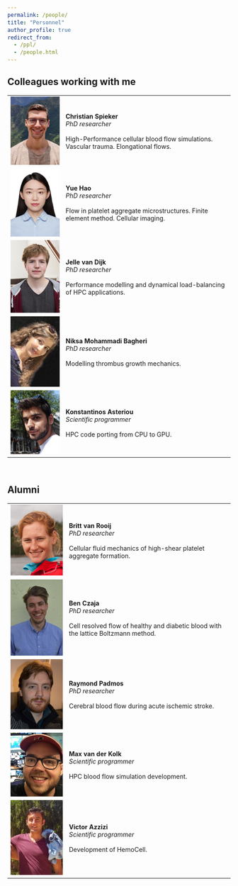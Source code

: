 ```yaml
---
permalink: /people/
title: "Personnel"
author_profile: true
redirect_from: 
  - /ppl/
  - /people.html
---
```


## Colleagues working with me

<table style="border: none;">
  <tr>
    <td style="border: none;">
      <img src="/images/Colleagues_Christian.jpeg" 
        width="200"  
        height="auto" />
    </td>
    <td style="border: none;"><b>Christian Spieker</b><br><i>PhD researcher</i><br><br>High-Performance cellular blood flow simulations. Vascular trauma. Elongational flows.</td>
  </tr>
  <tr>
    <td style="border: none;">
      <img src="/images/Colleagues_Yue.jpg" 
        width="200"  
        height="auto" />
    </td>
    <td style="border: none;"><b>Yue Hao</b><br><i>PhD researcher</i><br><br>Flow in platelet aggregate microstructures. Finite element method. Cellular imaging.</td>
  </tr>
  <tr>
    <td style="border: none;">
      <img src="/images/Colleagues_Jelle.jpg" 
        width="200"  
        height="auto" />
    </td>
    <td style="border: none;"><b>Jelle van Dijk</b><br><i>PhD researcher</i><br><br>Performance modelling and dynamical load-balancing of HPC applications.</td>
  </tr>
  <tr>
    <td style="border: none;">
      <img src="/images/Colleagues_Niksa.jpg" 
        width="200"  
        height="auto" />
    </td>
    <td style="border: none;"><b>Niksa Mohammadi Bagheri</b><br><i>PhD researcher</i><br><br>Modelling thrombus growth mechanics.</td>
  </tr>
  <tr>
    <td style="border: none;">
      <img src="/images/Colleagues_Kostis.jpg" 
        width="200"  
        height="auto" />
    </td>
    <td style="border: none;"><b>Konstantinos Asteriou</b><br><i>Scientific programmer</i><br><br>HPC code porting from CPU to GPU.</td>
  </tr>
</table>

<br>

## Alumni

<table style="border: none;">
  <tr>
    <td style="border: none;">
      <img src="/images/Colleagues_Britt.jpg" 
        width="200"  
        height="auto" />
    </td>
    <td style="border: none;"><b>Britt van Rooij</b><br><i>PhD researcher</i><br><br>Cellular fluid mechanics of high-shear platelet aggregate formation.</td>
  </tr>
  <tr>
    <td style="border: none;">
      <img src="/images/Colleagues_Ben.png" 
        width="200"  
        height="auto" />
    </td>
    <td style="border: none;"><b>Ben Czaja</b><br><i>PhD researcher</i><br><br>Cell resolved flow of healthy and diabetic blood with the lattice Boltzmann method.</td>
  </tr>
  <tr>
    <td style="border: none;">
      <img src="/images/Colleagues_Raymond.jpg" 
        width="200"  
        height="auto" />
    </td>
    <td style="border: none;"><b>Raymond Padmos</b><br><i>PhD researcher</i><br><br>Cerebral blood flow during acute ischemic stroke.</td>
  </tr>
  <tr>
    <td style="border: none;">
      <img src="/images/Colleagues_Max.jpeg" 
        width="200"  
        height="auto" />
    </td>
    <td style="border: none;"><b>Max van der Kolk</b><br><i>Scientific programmer</i><br><br>HPC blood flow simulation development.</td>
  </tr>
  <tr>
    <td style="border: none;">
      <img src="/images/Colleagues_Victor.jpg" 
        width="200"  
        height="auto" />
    </td>
    <td style="border: none;"><b>Victor Azzizi</b><br><i>Scientific programmer</i><br><br>Development of HemoCell.</td>
  </tr>
</table>
